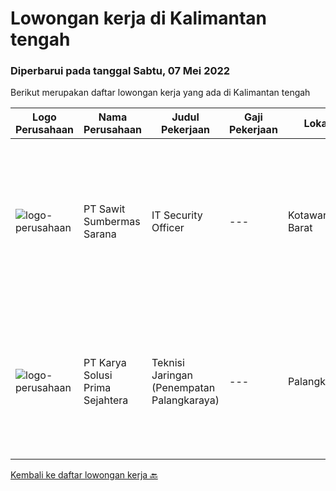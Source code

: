 
  # Lowongan kerja di Kalimantan tengah

  ### Diperbarui pada tanggal Sabtu, 07 Mei 2022

  Berikut merupakan daftar lowongan kerja yang ada di Kalimantan tengah

  |Logo Perusahaan | Nama Perusahaan | Judul Pekerjaan | Gaji Pekerjaan | Lokasi | Deskripsi | Tanggal diunggah | Pranala |
  | -------------- | --------------- | --------------- | --------- | --------- | -------------- | ------- | ----------- |
  |![logo-perusahaan](https://image-service-cdn.seek.com.au/b8e646e0eba6bfddcf0e46550221e58c0412528e/ee4dce1061f3f616224767ad58cb2fc751b8d2dc)|PT Sawit Sumbermas Sarana|IT Security Officer|---|Kotawaringin Barat|Menjaga keamanan layanan IT dan memberikan dukungan teknis serta pemeliharaan sesuai dengan Standar Operasional Prosedur Keamanan IT. Persyaratan:...|Jumat, 06 Mei 2022|https://www.jobstreet.co.id/id/job/it-security-officer-3862301?token=0~6bc7b6df-d9b0-4dad-952c-cec7b05ca734&sectionRank=1&jobId=jobstreet-id-job-3862301|
|![logo-perusahaan](https://image-service-cdn.seek.com.au/bb0f2c313297f2db3d497466b95d7da85644edc0/ee4dce1061f3f616224767ad58cb2fc751b8d2dc)|PT Karya Solusi Prima Sejahtera|Teknisi Jaringan (Penempatan Palangkaraya)|---|Palangkaraya|Pendidikan minimal SMK Teknik Komputer &amp; Jaringan Usia Maksimal 30 tahun Lulusan D3 Teknik Telekomunikasi/ S1 Teknik Informatika dipersilahkan...|Sabtu, 30 April 2022|https://www.jobstreet.co.id/id/job/teknisi-jaringan-penempatan-palangkaraya-3862210?token=0~6bc7b6df-d9b0-4dad-952c-cec7b05ca734&sectionRank=2&jobId=jobstreet-id-job-3862210|


  [Kembali ke daftar lowongan kerja 🔙](../README.md#daftar-lowongan-kerja)
  